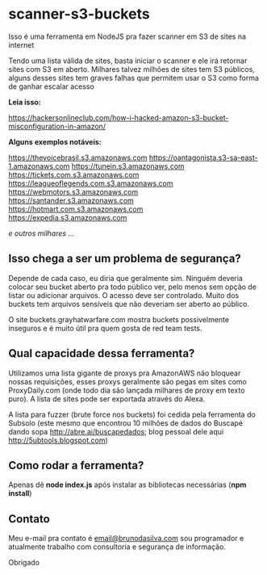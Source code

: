 # scanner-s3-buckets


Isso é uma ferramenta em NodeJS pra fazer scanner em S3 de sites na internet

Tendo uma lista válida de sites, basta iniciar o scanner e ele irá retornar sites com S3 em aberto. Milhares talvez milhões de sites tem S3 públicos, alguns desses sites tem graves falhas que permitem usar o S3 como forma de ganhar escalar acesso


**Leia isso:**

https://hackersonlineclub.com/how-i-hacked-amazon-s3-bucket-misconfiguration-in-amazon/


**Alguns exemplos notáveis:**

https://thevoicebrasil.s3.amazonaws.com
https://oantagonista.s3-sa-east-1.amazonaws.com
https://tunein.s3.amazonaws.com
https://tickets.com.s3.amazonaws.com
https://leagueoflegends.com.s3.amazonaws.com
https://webmotors.s3.amazonaws.com
https://santander.s3.amazonaws.com
https://hotmart.com.s3.amazonaws.com
https://expedia.s3.amazonaws.com

*e outros milhares ...*

## Isso chega a ser um problema de segurança?


Depende de cada caso, eu diria que geralmente sim. Ninguém deveria colocar seu bucket aberto pra todo público ver, pelo menos sem opção de listar ou adicionar arquivos. O acesso deve ser controlado. Muito dos buckets tem arquivos sensíveis que não deveriam ser aberto ao público.

O site buckets.grayhatwarfare.com mostra buckets possivelmente inseguros e é muito útil pra quem gosta de red team tests.

## Qual capacidade dessa ferramenta?

Utilizamos uma lista gigante de proxys pra AmazonAWS não bloquear nossas requisições, esses proxys geralmente são pegas em sites como ProxyDaily.com (onde todo dia são lançada milhares de proxy em texto puro). A lista de sites pode ser exportada através do Alexa. 

A lista para fuzzer (brute force nos buckets) foi cedida pela ferramenta do Subsolo (este mesmo que encontrou 10 milhões de dados do Buscapé dando sopa http://abre.ai/buscapedados; blog pessoal dele aqui http://5ubtools.blogspot.com)

## Como rodar a ferramenta?
Apenas dê **node index.js** após instalar as bibliotecas necessárias (**npm install**)

## Contato

Meu e-mail pra contato é email@brunodasilva.com sou programador e atualmente trabalho com consultoria e segurança de informação.

Obrigado
